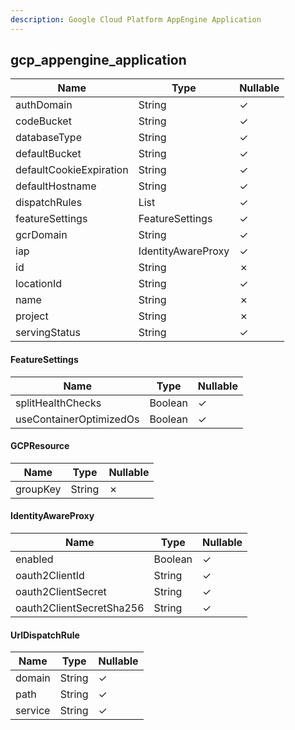 ```yaml
---
description: Google Cloud Platform AppEngine Application
---
```

gcp_appengine_application
-------------------------

| **Name**                | **Type**              | **Nullable** |
| ----------------------- | --------------------- | ------------ |
| authDomain              | String                | &check;      |
| codeBucket              | String                | &check;      |
| databaseType            | String                | &check;      |
| defaultBucket           | String                | &check;      |
| defaultCookieExpiration | String                | &check;      |
| defaultHostname         | String                | &check;      |
| dispatchRules           | List<UrlDispatchRule> | &check;      |
| featureSettings         | FeatureSettings       | &check;      |
| gcrDomain               | String                | &check;      |
| iap                     | IdentityAwareProxy    | &check;      |
| id                      | String                | &cross;      |
| locationId              | String                | &check;      |
| name                    | String                | &cross;      |
| project                 | String                | &cross;      |
| servingStatus           | String                | &check;      |

#### FeatureSettings
| **Name**                | **Type** | **Nullable** |
| ----------------------- | -------- | ------------ |
| splitHealthChecks       | Boolean  | &check;      |
| useContainerOptimizedOs | Boolean  | &check;      |

#### GCPResource
| **Name** | **Type** | **Nullable** |
| -------- | -------- | ------------ |
| groupKey | String   | &cross;      |

#### IdentityAwareProxy
| **Name**                 | **Type** | **Nullable** |
| ------------------------ | -------- | ------------ |
| enabled                  | Boolean  | &check;      |
| oauth2ClientId           | String   | &check;      |
| oauth2ClientSecret       | String   | &check;      |
| oauth2ClientSecretSha256 | String   | &check;      |

#### UrlDispatchRule
| **Name** | **Type** | **Nullable** |
| -------- | -------- | ------------ |
| domain   | String   | &check;      |
| path     | String   | &check;      |
| service  | String   | &check;      |
